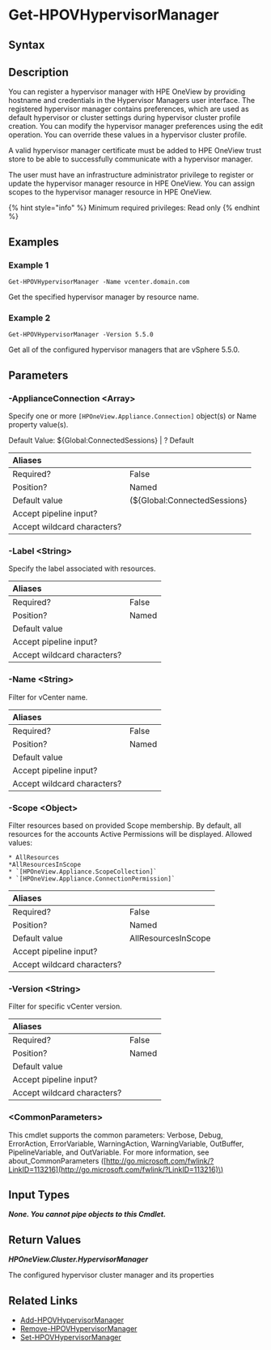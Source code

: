 ﻿---
description: 
---

# Get-HPOVHypervisorManager

## Syntax

## Description

You can register a hypervisor manager with HPE OneView by providing hostname and credentials in the Hypervisor Managers user interface. The registered hypervisor manager contains preferences, which are used as default hypervisor or cluster settings during hypervisor cluster profile creation. You can modify the hypervisor manager preferences using the edit operation. You can override these values in a hypervisor cluster profile. 

A valid hypervisor manager certificate must be added to HPE OneView trust store to be able to successfully communicate with a hypervisor manager.

The user must have an infrastructure administrator privilege to register or update the hypervisor manager resource in HPE OneView. You can assign scopes to the hypervisor manager resource in HPE OneView.

{% hint style="info" %}
Minimum required privileges: Read only
{% endhint %}

## Examples

###  Example 1 

```text
Get-HPOVHypervisorManager -Name vcenter.domain.com

```

Get the specified hypervisor manager by resource name.

###  Example 2 

```text
Get-HPOVHypervisorManager -Version 5.5.0

```

Get all of the configured hypervisor managers that are vSphere 5.5.0.

## Parameters

### -ApplianceConnection &lt;Array&gt;

Specify one or more `[HPOneView.Appliance.Connection]` object(s) or Name property value(s).

Default Value: ${Global:ConnectedSessions} | ? Default

| Aliases |  |
| :--- | :--- |
| Required? | False |
| Position? | Named |
| Default value | (${Global:ConnectedSessions} | ? Default) |
| Accept pipeline input? |  |
| Accept wildcard characters? |  |

### -Label &lt;String&gt;

Specify the label associated with resources.

| Aliases |  |
| :--- | :--- |
| Required? | False |
| Position? | Named |
| Default value |  |
| Accept pipeline input? |  |
| Accept wildcard characters? |  |

### -Name &lt;String&gt;

Filter for vCenter name.

| Aliases |  |
| :--- | :--- |
| Required? | False |
| Position? | Named |
| Default value |  |
| Accept pipeline input? |  |
| Accept wildcard characters? |  |

### -Scope &lt;Object&gt;

Filter resources based on provided Scope membership.  By default, all resources for the accounts Active Permissions will be displayed.  Allowed values:

	* AllResources
	*AllResourcesInScope
	* `[HPOneView.Appliance.ScopeCollection]`
	* `[HPOneView.Appliance.ConnectionPermission]`

| Aliases |  |
| :--- | :--- |
| Required? | False |
| Position? | Named |
| Default value | AllResourcesInScope |
| Accept pipeline input? |  |
| Accept wildcard characters? |  |

### -Version &lt;String&gt;

Filter for specific vCenter version.

| Aliases |  |
| :--- | :--- |
| Required? | False |
| Position? | Named |
| Default value |  |
| Accept pipeline input? |  |
| Accept wildcard characters? |  |

### &lt;CommonParameters&gt;

This cmdlet supports the common parameters: Verbose, Debug, ErrorAction, ErrorVariable, WarningAction, WarningVariable, OutBuffer, PipelineVariable, and OutVariable. For more information, see about\_CommonParameters \([http://go.microsoft.com/fwlink/?LinkID=113216](http://go.microsoft.com/fwlink/?LinkID=113216)\)

## Input Types

_**None.  You cannot pipe objects to this Cmdlet.**_



## Return Values

_**HPOneView.Cluster.HypervisorManager**_

The configured hypervisor cluster manager and its properties


## Related Links

* [Add-HPOVHypervisorManager](remove-hpovfabricmanager.md)
* [Remove-HPOVHypervisorManager](remove-hpovhypervisormanager.md)
* [Set-HPOVHypervisorManager](set-hpovhypervisormanager.md)
